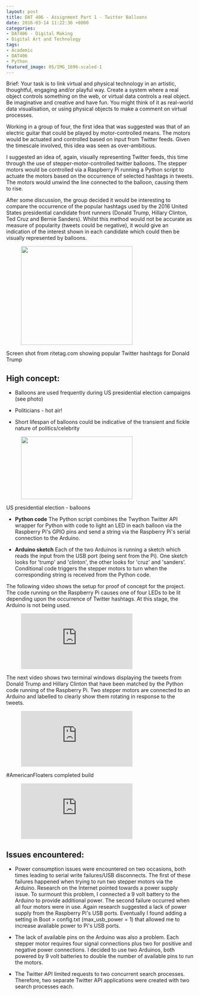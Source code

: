 ```yaml
---
layout: post
title: DAT 406 - Assignment Part 1 - Twitter Balloons
date: 2016-03-14 11:22:36 +0000
categories:
- DAT406 - Digital Making
- Digital Art and Technology
tags:
- Academic
- DAT406
- Python
featured_image: 05/IMG_1696-scaled-1
---
```

Brief: Your task is to link virtual and physical technology in an artistic, thoughtful, engaging and/or playful way. Create a system where a real object controls something on the web, or virtual data controls a real object. Be imaginative and creative and have fun. You might think of it as real-world data visualisation, or using physical objects to make a comment on virtual processes.

Working in a group of four, the first idea that was suggested was that of an electric guitar that could be played by motor-controlled means. The motors would be actuated and controlled based on input from Twitter feeds. Given the timescale involved, this idea was seen as over-ambitious.

I suggested an idea of, again, visually representing Twitter feeds, this time through the use of stepper-motor-controlled twitter balloons. The stepper motors would be controlled via a Raspberry Pi running a Python script to actuate the motors based on the occurrence of selected hashtags in tweets. The motors would unwind the line connected to the balloon, causing them to rise.

After some discussion, the group decided it would be interesting to compare the occurrence of the popular hashtags used by the 2016 United States presidential candidate front runners (Donald Trump, Hillary Clinton, Ted Cruz and Bernie Sanders). Whilst this method would not be accurate as measure of popularity (tweets could be negative), it would give an indication of the interest shown in each candidate which could then be visually represented by balloons.

<figure><a href="{{ site.baseurl }}/wp-content/uploads/2023/05/Rite-Tag-Donald-Trump.jpg"><img src="https://res.cloudinary.com/circleseven/image/upload/q_auto,f_auto/05/Rite-Tag-Donald-Trump-300x266" width="300" height="266" alt="" loading="lazy"></a></figure>

Screen shot from ritetag.com showing popular Twitter hashtags for Donald Trump

## High concept:

- Balloons are used frequently during US presidential election campaigns (see photo)

- Politicians - hot air!

- Short lifespan of balloons could be indicative of the transient and fickle nature of politics/celebrity

<figure><a href="{{ site.baseurl }}/wp-content/uploads/2023/05/87818129_151022626.jpg"><img src="https://res.cloudinary.com/circleseven/image/upload/q_auto,f_auto/05/87818129_151022626-300x169" width="300" height="169" alt="" loading="lazy"></a></figure>

US presidential election - balloons

- **Python code** The Python script combines the Twython Twitter API wrapper for Python with code to light an LED in each balloon via the Raspberry Pi's GPIO pins and send a string via the Raspberry Pi's serial connection to the Arduino.

- **Arduino sketch** Each of the two Arduinos is running a sketch which reads the input from the USB port (being sent from the Pi). One sketch looks for 'trump' and 'clinton', the other looks for 'cruz' and 'sanders'. Conditional code triggers the stepper motors to turn when the corresponding string is received from the Python code.

The following video shows the setup for proof of concept for the project. The code running on the Raspberry Pi causes one of four LEDs to be lit depending upon the occurrence of Twitter hashtags. At this stage, the Arduino is not being used.

<figure>
<div class="embed-container">
<iframe src="https://www.youtube.com/embed/Nl4wgFlQfhU" frameborder="0" allow="accelerometer; autoplay; clipboard-write; encrypted-media; gyroscope; picture-in-picture" allowfullscreen></iframe>
</div>
</figure>

The next video shows two terminal windows displaying the tweets from Donald Trump and Hillary Clinton that have been matched by the Python code running of the Raspberry Pi. Two stepper motors are connected to an Arduino and labelled to clearly show them rotating in response to the tweets.

<figure>
<div class="embed-container">
<iframe src="https://www.youtube.com/embed/StY8G-A0jS0" frameborder="0" allow="accelerometer; autoplay; clipboard-write; encrypted-media; gyroscope; picture-in-picture" allowfullscreen></iframe>
</div>
</figure>

#AmericanFloaters completed build

<figure>
<div class="embed-container">
<iframe src="https://www.youtube.com/embed/IdDz_dOa3qU" frameborder="0" allow="accelerometer; autoplay; clipboard-write; encrypted-media; gyroscope; picture-in-picture" allowfullscreen></iframe>
</div>
</figure>

## Issues encountered:

- Power consumption issues were encountered on two occasions, both times leading to serial write failures/USB disconnects. The first of these failures happened when trying to run two stepper motors via the Arduino. Research on the Internet pointed towards a power supply issue. To surmount this problem, I connected a 9 volt battery to the Arduino to provide additional power. The second failure occurred when all four motors were in use. Again research suggested a lack of power supply from the Raspberry Pi's USB ports. Eventually I found adding a setting in Boot &gt; config.txt (max_usb_power = 1) that allowed me to increase available power to Pi's USB ports.

- The lack of available pins on the Arduino was also a problem. Each stepper motor requires four signal connections plus two for positive and negative power connections. I decided to use two Arduinos, both powered by 9 volt batteries to double the number of available pins to run the motors.

- The Twitter API limited requests to two concurrent search processes. Therefore, two separate Twitter API applications were created with two search processes each.

